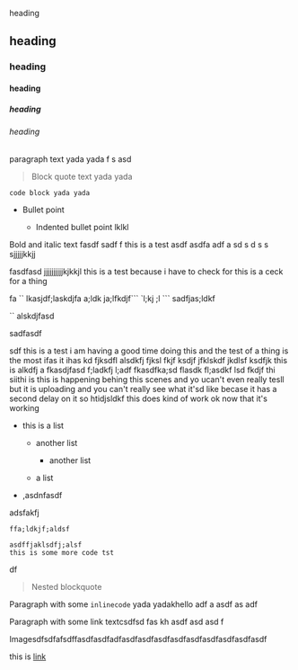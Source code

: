 heading

## heading

### heading

#### heading

##### heading

###### heading

paragraph text yada yada f s asd

> Block quote text yada yada

    code block yada yada

*   Bullet point

    *   Indented bullet point lklkl

Bold and italic text fasdf sadf f this is a test asdf asdfa adf a sd s d s s sjjjjjkkjj

fasdfasd jjjjjjjjjjkjkkjl this is a test because i have to check for this is a ceck for a thing

fa \`\` lkasjdf;laskdjfa a;ldk ja;lfkdjf\`\`\` \`l;kj ;l \`\`\` sadfjas;ldkf

\`\` alskdjfasd

sadfasdf

sdf this is a test i am having a good time doing this and the test of a thing is the most ifas it ihas kd fjksdfl alsdkfj fjksl fkjf ksdjf  jfklskdf jkdlsf ksdfjk this is alkdfj a fkasdjfasd f;ladkfj l;adf  fkasdfka;sd flasdk fl;asdkf lsd fkdjf thi siithi is this is happening behing this scenes and yo ucan't even really tesll but it is uploading and you can't really see what it'sd like becase it has a second delay on it so htidjsldkf this does kind of work ok now that it's working

*   this is a list

    *   another list

        *   another list

    *   a list

*   ,asdnfasdf

adsfakfj

    ffa;ldkjf;aldsf

<!---->

    asdffjaklsdfj;alsf
    this is some more code tst

df

> Nested blockquote

Paragraph with some `inlinecode` yada yadakhello adf a asdf as adf

Paragraph with some link textcsdfsd fas kh asdf asd asd f

Imagesdfsdfafsdffasdfasdfadfasdfasdfasdfasdfasdfasdfasdfasdfasdf

this is [link](http://www.google.com)
